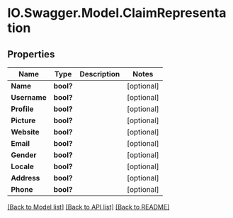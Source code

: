 # IO.Swagger.Model.ClaimRepresentation
## Properties

Name | Type | Description | Notes
------------ | ------------- | ------------- | -------------
**Name** | **bool?** |  | [optional] 
**Username** | **bool?** |  | [optional] 
**Profile** | **bool?** |  | [optional] 
**Picture** | **bool?** |  | [optional] 
**Website** | **bool?** |  | [optional] 
**Email** | **bool?** |  | [optional] 
**Gender** | **bool?** |  | [optional] 
**Locale** | **bool?** |  | [optional] 
**Address** | **bool?** |  | [optional] 
**Phone** | **bool?** |  | [optional] 

[[Back to Model list]](../README.md#documentation-for-models) [[Back to API list]](../README.md#documentation-for-api-endpoints) [[Back to README]](../README.md)

